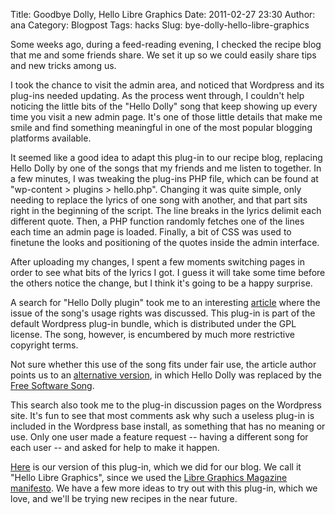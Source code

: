 Title: Goodbye Dolly, Hello Libre Graphics
Date: 2011-02-27 23:30
Author: ana
Category: Blogpost
Tags: hacks
Slug: bye-dolly-hello-libre-graphics

Some weeks ago, during a feed-reading evening, I checked the
recipe blog that me and some friends share. We set it up so we could
easily share tips and new tricks among us.

I took the chance to visit the admin area, and noticed that Wordpress
and its plug-ins needed updating. As the process went through, I
couldn't help noticing the little bits of the "Hello Dolly" song that
keep showing up every time you visit a new admin page. It's one of those
little details that make me smile and find something meaningful in one
of the most popular blogging platforms available.

It seemed like a good idea to adapt this plug-in to our recipe blog,
replacing Hello Dolly by one of the songs that my friends and me listen
to together. In a few minutes, I was tweaking the plug-ins PHP file,
which can be found at "wp-content \> plugins \> hello.php". Changing it
was quite simple, only needing to replace the lyrics of one song with
another, and that part sits right in the beginning of the script. The
line breaks in the lyrics delimit each different quote. Then, a PHP
function randomly fetches one of the lines each time an admin page is
loaded. Finally, a bit of CSS was used to finetune the looks and
positioning of the quotes inside the admin interface.

After uploading my changes, I spent a few moments switching pages in
order to see what bits of the lyrics I got. I guess it will take some
time before the others notice the change, but I think it's going to be a
happy surprise.

A search for "Hello Dolly plugin" took me to an interesting
[article](http://weblogtoolscollection.com/archives/2010/12/20/is-hello-dolly-a-copyright-infringing-plug-in/)
where the issue of the song's usage rights was discussed. This plug-in
is part of the default Wordpress plug-in bundle, which is distributed
under the GPL license. The song, however, is encumbered by much more
restrictive copyright terms.

Not sure whether this use of the song fits under fair use, the article
author points us to an [alternative
version](http://core.trac.wordpress.org/attachment/ticket/15769/free_software.diff),
in which Hello Dolly was replaced by the [Free Software
Song](http://www.gnu.org/music/free-software-song.html).

This search also took me to the plug-in discussion pages on the
Wordpress site. It's fun to see that most comments ask why such a
useless plug-in is included in the Wordpress base install, as something
that has no meaning or use. Only one user made a feature request --
having a different song for each user -- and asked for help to make it
happen.

[Here](http://manufacturaindependente.com/hello-libregraphics.zip) is
our version of this plug-in, which we did for our blog. We call it
"Hello Libre Graphics", since we used the [Libre Graphics Magazine
manifesto](http://libregraphicsmag.com/manifesto.html "Manifesto da Libre Graphics Magazine").
We have a few more ideas to try out with this plug-in, which we love,
and we'll be trying new recipes in the near future.

